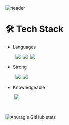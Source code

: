 ![header](https://capsule-render.vercel.app/api?type=waving&color=7dcbf8&height=200&fontColor=313131&section=header&text=Yunjin&nbsp;Kim&animation=fadeIn)

# 🛠 Tech Stack

- Languages

&nbsp;&nbsp;&nbsp;&nbsp;&nbsp;&nbsp;&nbsp;&nbsp;<img src="https://img.shields.io/badge/HTML-E34F26?style=flat-square&logo=HTML5&logoColor=white"/> &nbsp;<img src="https://img.shields.io/badge/CSS-1572B6?style=flat-square&logo=CSS3&logoColor=white"/> &nbsp;<img src="https://img.shields.io/badge/javascript-F7DF1E?style=flat-square&logo=javascript&logoColor=black">

- Strong  


&nbsp;&nbsp;&nbsp;&nbsp;&nbsp;&nbsp;&nbsp;&nbsp;<img src="https://img.shields.io/badge/React-61DAFB?style=flat-square&logo=react&logoColor=white"/> &nbsp;<img src="https://img.shields.io/badge/redux-8A2BE2?style=flat-square&logo=redux&logoColor=white">

- Knowledgeable  


&nbsp;&nbsp;&nbsp;&nbsp;&nbsp;&nbsp;&nbsp;<img src="https://img.shields.io/badge/Styled%20Components-DB7093?style=flat-square&logo=styled-components&logoColor=white"/>


<br/>
      
  
![Anurag's GitHub stats](https://github-readme-stats.vercel.app/api?username=yunjink&show_icons=true&theme=radical)
